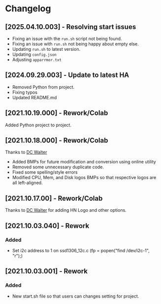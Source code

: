 # Changelog
## [2025.04.10.003] - Resolving start issues
- Fixing an issue with the `run.sh` script not being found.
- Fixing an issue with `run.sh` not being happy about empty else.
- Updating `run.sh` to latest version.
- Updating `config.json`
- Adjusting `apparrmor.txt`

## [2024.09.29.003] - Update to latest HA
- Removed Python from project.
- Fixing typos
- Updated README.md

## [2021.10.19.000] - Rework/Colab
Added Python project to project.

## [2021.10.18.000] - Rework/Colab
Thanks to [DC Walter](https://github.com/dcwalter)
- Added BMPs for future modification and conversion using online utility
- Removed some unnecessary duplicate code.
- Fixed some spelling/style errors
- Modified CPU, Mem, and Disk logos BMPs so that respective logos are all left-aligned.

## [2021.10.17.00] - Rework/Colab
Thanks to [DC Walter](https://github.com/dcwalter) for adding HN Logo and other options.

## [2021.10.03.040] - Rework
### Added
- Set i2c address to 1 on ssd1306_12c.c (fp = popen("find /dev/i2c-1", "r");)

## [2021.10.03.001] - Rework
### Added
- New start.sh file so that users can changes setting for project.
